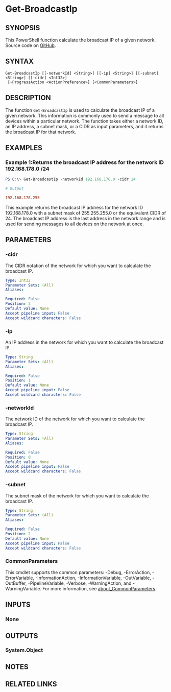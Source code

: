 ﻿---
external help file: EulandaConnect-help.xml
Module Name: EulandaConnect
online version: https://github.com/Eulanda/EulandaConnect/blob/master/docs/Get-BroadcastIp.md
schema: 2.0.0
lastMod: 2024-03-19T06:27:25
---

# Get-BroadcastIp

## SYNOPSIS
This PowerShell function calculate the broadcast IP of a given network. Source code on [GitHub](https://github.com/Eulanda/EulandaConnect/blob/master/source/public/Get-BroadcastIp.ps1).

## SYNTAX

```
Get-BroadcastIp [[-networkId] <String>] [[-ip] <String>] [[-subnet] <String>] [[-cidr] <Int32>]
 [-ProgressAction <ActionPreference>] [<CommonParameters>]
```

## DESCRIPTION
The function `Get-BroadcastIp` is used to calculate the broadcast IP of a given network. This information is commonly used to send a message to all devices within a particular network. The function takes either a network ID, an IP address, a subnet mask, or a CIDR as input parameters, and it returns the broadcast IP for that network.

## EXAMPLES

### Example 1:Returns the broadcast IP address for the network ID 192.168.178.0 /24
```powershell
PS C:\> Get-BroadcastIp -networkId 192.168.178.0 -cidr 24
```

```ini
# Output

192.168.178.255
```

This example returns the broadcast IP address for the network ID 192.168.178.0 with a subnet mask of 255.255.255.0 or the equivalent CIDR of 24. The broadcast IP address is the last address in the network range and is used for sending messages to all devices on the network at once.

## PARAMETERS

### -cidr
The CIDR notation of the network for which you want to calculate the broadcast IP.

```yaml
Type: Int32
Parameter Sets: (All)
Aliases:

Required: False
Position: 3
Default value: None
Accept pipeline input: False
Accept wildcard characters: False
```

### -ip
An IP address in the network for which you want to calculate the broadcast IP.

```yaml
Type: String
Parameter Sets: (All)
Aliases:

Required: False
Position: 1
Default value: None
Accept pipeline input: False
Accept wildcard characters: False
```

### -networkId
The network ID of the network for which you want to calculate the broadcast IP.

```yaml
Type: String
Parameter Sets: (All)
Aliases:

Required: False
Position: 0
Default value: None
Accept pipeline input: False
Accept wildcard characters: False
```

### -subnet
The subnet mask of the network for which you want to calculate the broadcast IP.

```yaml
Type: String
Parameter Sets: (All)
Aliases:

Required: False
Position: 2
Default value: None
Accept pipeline input: False
Accept wildcard characters: False
```


### CommonParameters
This cmdlet supports the common parameters: -Debug, -ErrorAction, -ErrorVariable, -InformationAction, -InformationVariable, -OutVariable, -OutBuffer, -PipelineVariable, -Verbose, -WarningAction, and -WarningVariable. For more information, see [about_CommonParameters](http://go.microsoft.com/fwlink/?LinkID=113216).

## INPUTS

### None

## OUTPUTS

### System.Object
## NOTES

## RELATED LINKS


